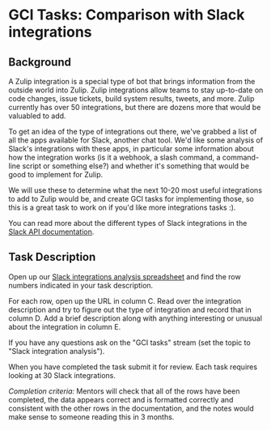 # GCI Tasks: Comparison with Slack integrations

## Background

A Zulip integration is a special type of bot that brings information
from the outside world into Zulip. Zulip integrations allow teams to
stay up-to-date on code changes, issue tickets, build system results,
tweets, and more. Zulip currently has over 50 integrations, but there
are dozens more that would be valuabled to add.

To get an idea of the type of integrations out there, we've grabbed a
list of all the apps available for Slack, another chat tool. We'd like
some analysis of Slack's integrations with these apps, in particular
some information about how the integration works (is it a webhook, a
slash command, a command-line script or something else?) and whether
it's something that would be good to implement for Zulip.

We will use these to determine what the next 10-20 most useful
integrations to add to Zulip would be, and create GCI tasks for
implementing those, so this is a great task to work on if you'd like
more integrations tasks :).

You can read more about the different types of Slack integrations in
the [Slack API documentation](https://api.slack.com/).

## Task Description

Open up our
[Slack integrations analysis spreadsheet](https://docs.google.com/spreadsheets/d/1BGD9kszda3BWgvwE4TehcfvoMuMbqE5LbZiJ2AMDL74/edit#gid=0)
and find the row numbers indicated in your task description.

For each row, open up the URL in column C. Read over the integration
description and try to figure out the type of integration and record
that in column D. Add a brief description along with anything
interesting or unusual about the integration in column E.

If you have any questions ask on the "GCI tasks" stream (set the topic
to "Slack integration analysis").

When you have completed the task submit it for review. Each task
requires looking at 30 Slack integrations.

*Completion criteria:* Mentors will check that all of the rows have
 been completed, the data appears correct and is formatted correctly
 and consistent with the other rows in the documentation, and the
 notes would make sense to someone reading this in 3 months.
